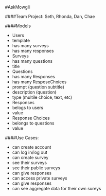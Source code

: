 #AskMowgli

####Team Project: Seth, Rhonda, Dan, Chae

####Models
-  Users
  -  template
  -  has many surveys
  -  has many responses
-  Surveys
  -  has many questions
  -  title
-  Questions
  -  has many Responses
  -  has many ResposeChoices
  -  prompt (question subtitle)
  -  description (question)
  -  type (multile choice, text, etc)
-  Responses
  -  belogs to users
  - value
-  Response Choices
  -  belongs to questions
  - value

####Use Cases:
-  can create account
-  can log in/log out
-  can create survey
-  see their surveys
-  see their public surveys
  -  can give responses
-  can access private surveys
  -  can give responses
- can see aggregate data for their own sureys
